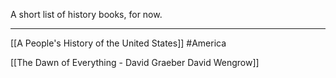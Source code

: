 A short list of history books, for now.
___

[[A People's History of the United States]] #America 

[[The Dawn of Everything - David Graeber David Wengrow]]



